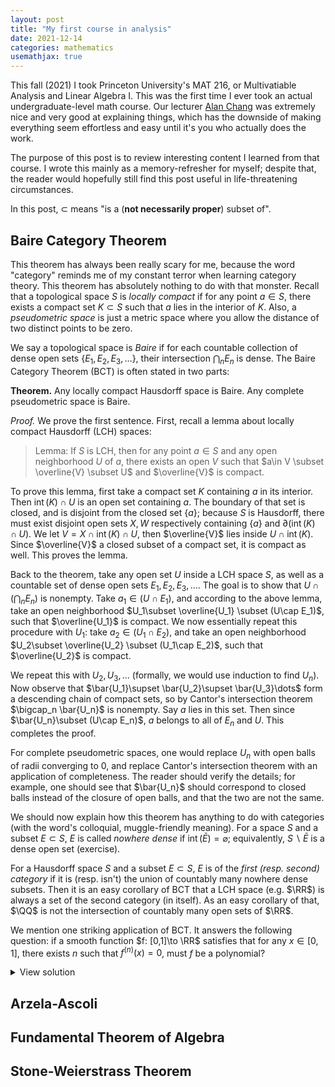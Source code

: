 ```yaml
---
layout: post
title: "My first course in analysis"
date: 2021-12-14
categories: mathematics
usemathjax: true
---
```


$\newcommand{\diff}[2]{\frac{d #1}{d #2}}
\newcommand{\pard}[2]{\frac{\partial #1}{\partial #2}}
\newcommand{\exist}{\exists\thinspace}
\newcommand{\all}{\forall\thinspace}
\newcommand{\actson}{\curvearrowright}
\newcommand{\degrees}{^{\circ}}
\newcommand{\sumcyc}{\sum_{\textrm{cyc}}}
\newcommand{\sumsym}{\sum_{\textrm{sym}}}
\newcommand{\jacobi}[2]{\left( \frac{#1}{#2} \right)}
\newcommand{\into}{\hookrightarrow}
\newcommand{\proj}{\twoheadrightarrow}
\newcommand{\eps}{\varepsilon}
\newcommand{\ol}{\overline}
\newcommand{\ul}{\underline}
\newcommand{\wt}{\widetilde}
\newcommand{\wh}{\widehat}
\newcommand{\cbrt}[1]{\sqrt[3]{#1}}
\renewcommand{\bar}[1]{\overline{#1}}
\renewcommand{\vec}[1]{\overrightarrow{#1}}
\newcommand{\given}{\Longleftarrow}
\renewcommand{\iff}{\Longleftrightarrow}
\renewcommand{\implies}{\Longrightarrow}
\DeclareMathOperator{\End}{End}
\DeclareMathOperator{\Aut}{Aut}
\DeclareMathOperator{\ad}{ad}
\DeclareMathOperator{\im}{im}
\DeclareMathOperator{\Ker}{Ker}
\DeclareMathOperator{\coker}{coker}
\DeclareMathOperator{\Coker}{Coker}
\DeclareMathOperator{\tr}{tr}
\DeclareMathOperator{\Tr}{Tr}
\DeclareMathOperator{\rk}{rk}
\DeclareMathOperator{\Spec}{Spec}
\renewcommand{\AA}{\mathbb{A}}
\newcommand{\CC}{\mathbb{C}}
\newcommand{\CP}{\mathbb{CP}}
\newcommand{\DD}{\mathbb{D}}
\newcommand{\EE}{\mathbb{E}}
\newcommand{\FF}{\mathbb{F}}
\newcommand{\HH}{\mathbb{H}}
\newcommand{\ii}{\mathbb{i}}
\newcommand{\II}{\mathbb{I}}
\newcommand{\KK}{\mathbb{K}}
\newcommand{\NN}{\mathbb{N}}
\newcommand{\OO}{\mathbb{O}}
\newcommand{\PP}{\mathbb{P}}
\newcommand{\QQ}{\mathbb{Q}}
\newcommand{\RR}{\mathbb{R}}
\newcommand{\RP}{\mathbb{RP}}
\newcommand{\XX}{\mathbb{X}}
\newcommand{\ZZ}{\mathbb{Z}}
\newcommand{\mbb}[1]{\mathbb{#1}}
\newcommand{\id}{\mathrm{id}}
\newcommand{\diam}{\mathrm{diam}}
\newcommand{\lcm}{\mathrm{lcm}}
\newcommand{\ord}{\mathrm{ord}}
\newcommand{\Pow}{\mathrm{Pow}}
\newcommand{\sgn}{\mathrm{sgn}}
\newcommand{\Hom}{\mathrm{Hom}}
\newcommand{\Iso}{\mathrm{Iso}}
\newcommand{\Mat}{\mathrm{Mat}}
\newcommand{\Reg}{\mathrm{Reg}}
\newcommand{\Rad}{\mathrm{Rad}}
\newcommand{\Ext}{\mathrm{Ext}}
\newcommand{\Tor}{\mathrm{Tor}}
\newcommand{\Mor}{\mathrm{Mor}}
\newcommand{\rad}{\mathrm{rad}}
\renewcommand{\Im}{\mathrm{Im}}
\newcommand{\Ann}{\mathrm{Ann}}
\newcommand{\mrm}[1]{\mathrm{#1}}
\newcommand{\Grp}{\mathsf{Grp}}
\newcommand{\AbGrp}{\mathsf{AbGrp}}
\newcommand{\Vect}{\mathsf{Vect}}
\newcommand{\Mod}{\mathsf{Mod}}
\newcommand{\Set}{\mathsf{Set}}
\newcommand{\Ch}{\mathsf{Ch}}
\newcommand{\cat}[1]{\mathsf{#1}}
\newcommand{\SA}{\mathscr{A}}
\newcommand{\SB}{\mathscr{B}}
\newcommand{\SC}{\mathscr{C}}
\newcommand{\SD}{\mathscr{D}}
\newcommand{\SF}{\mathscr{F}}
\newcommand{\SG}{\mathscr{G}}
\newcommand{\scr}[1]{\mathscr{#1}}
\newcommand{\frk}[1]{\mathfrak{#1}}
\newcommand{\abs}[1]{\left| #1 \right|}
\newcommand{\pr}[1]{\left( #1 \right)}
\newcommand{\floor}[1]{\left\lfloor #1 \right\rfloor}
\newcommand{\ceil}[1]{\left\lceil #1 \right\rceil}
\newcommand{\norm}[1]{\| #1 \|}$


This fall (2021) I took Princeton University's MAT 216, or Multivatiable Analysis and Linear Algebra I. This was the first time I ever took an actual undergraduate-level math course. Our lecturer [Alan Chang](https://sites.google.com/view/alanchang) was extremely nice and very good at explaining things, which has the downside of making everything seem effortless and easy until it's you who actually does the work.

The purpose of this post is to review interesting content I learned from that course. I wrote this mainly as a memory-refresher for myself; despite that, the reader would hopefully still find this post useful in life-threatening circumstances.

In this post, $\subset$ means "is a (**not necessarily proper**) subset of".


## Baire Category Theorem

This theorem has always been really scary for me, because the word "category" reminds me of my constant terror when learning category theory. This theorem has absolutely nothing to do with that monster. Recall that a topological space $S$ is *locally compact* if for any point $a\in S$, there exists a compact set $K\subset S$ such that $a$ lies in the interior of $K$. Also, a *pseudometric space* is just a metric space where you allow the distance of two distinct points to be zero. 

We say a topological space is *Baire* if for each countable collection of dense open sets $\{E_1, E_2, E_3,\dots \}$, their intersection $\bigcap_n E_n$ is dense. The Baire Category Theorem (BCT) is often stated in two parts:

**Theorem.** Any locally compact Hausdorff space is Baire. Any complete pseudometric space is Baire.

*Proof.* We prove the first sentence. First, recall a lemma about locally compact Hausdorff (LCH) spaces:

> Lemma: If $S$ is LCH, then for any point $a\in S$ and any open neighborhood $U$ of $a$, there exists an open $V$ such that $a\in V \subset \overline{V} \subset U$ and $\overline{V}$ is compact.

To prove this lemma, first take a compact set $K$ containing $a$ in its interior. Then $\operatorname{int}(K) \cap U$ is an open set containing $a$. The boundary of that set is closed, and is disjoint from the closed set $\{a\}$; because $S$ is Hausdorff, there must exist disjoint open sets $X,W$ respectively containing $\{a\}$ and $\partial(\operatorname{int}(K) \cap U)$. We let $V = X\cap \operatorname{int}(K) \cap U$, then $\overline{V}$ lies inside $U\cap \operatorname{int}(K)$. Since $\overline{V}$ a closed subset of a compact set, it is compact as well. This proves the lemma.

Back to the theorem, take any open set $U$ inside a LCH space $S$, as well as a countable set of dense open sets $E_1,E_2,E_3,\dots$. The goal is to show that $U\cap (\bigcap_n E_n)$ is nonempty. Take $a_1\in (U\cap E_1)$, and according to the above lemma, take an open neighborhood $U_1\subset \overline{U_1} \subset (U\cap E_1)$, such that $\overline{U_1}$ is compact. We now essentially repeat this procedure with $U_1$: take $a_2\in (U_1\cap E_2)$, and take an open neighborhood $U_2\subset \overline{U_2} \subset (U_1\cap E_2)$, such that $\overline{U_2}$ is compact. 

We repeat this with $U_2,U_3,\dots$ (formally, we would use induction to find $U_n$). Now observe that $\bar{U_1}\supset \bar{U_2}\supset \bar{U_3}\dots$ form a descending chain of compact sets, so by Cantor's intersection theorem $\bigcap_n \bar{U_n}$ is nonempty. Say $a$ lies in this set. Then since $\bar{U_n}\subset (U\cap E_n)$, $a$ belongs to all of $E_n$ and $U$. This completes the proof.

For complete pseudometric spaces, one would replace $U_n$ with open balls of radii converging to 0, and replace Cantor's intersection theorem with an application of completeness. The reader should verify the details; for example, one should see that $\bar{U_n}$ should correspond to closed balls instead of the closure of open balls, and that the two are not the same.

We should now explain how this theorem has anything to do with categories (with the word's colloquial, muggle-friendly meaning). For a space $S$ and a subset $E\subset S$, $E$ is called *nowhere dense* if $\operatorname{int}(\bar{E}) = \varnothing$; equivalently, $S\backslash\bar{E}$ is a dense open set (exercise).

For a Hausdorff space $S$ and a subset $E\subset S$, $E$ is of the *first (resp. second) category* if it is (resp. isn't) the union of countably many nowhere dense subsets. Then it is an easy corollary of BCT that a LCH space (e.g. $\RR$) is always a set of the second category (in itself). As an easy corollary of that, $\QQ$ is not the intersection of countably many open sets of $\RR$.


We mention one striking application of BCT. It answers the following question: if a smooth function $f: [0,1]\to \RR$ satisfies that for any $x\in [0,1]$, there exists $n$ such that $f^{(n)}(x) = 0$, must $f$ be a polynomial?

<details>
<summary>View solution</summary>
<p> 
Suppose $f$ is not a polynomial. Consider the union of all open intervals $(a,b) \subset [0,1]$ such that $f|_{(a,b)}$ is a polynomial. Let $X$ be the complement of this set. Then $X$ is a nonempty perfect set. Let $S_n = \{x \in [0,1] \mid f^{(n)}(x) = 0\}$, then each $S_n$ is closed, and the sets $X\cap S_1, X\cap S_2, \dots$ cover $X$. Because $X$ is LCH, we conclude one of $X\cap S_n$ is not nowhere dense, i.e. $\bar{X\cap S_n} = X\cap S_n$ contains $X\cap (r,s)$ for some open interval $(r,s)$. Since every point in $X$ is a limit point of $X$, we conclude $f^m(x) = 0$ for all $x\in X\cap (r,s)$ and $m\ge n$. On the other hand, consider any maximal interval in $(R\backslash X)\cap (r,s)$, and $f^n(x)$ must be zero on that interval as well. We conclude that $f^n$ is zero on $(r,s)$, so it is a polynomial on $(r,s)$. This contradicts the fact thst $(r,s)\not\subset (R\backslash X)$.
</p>
</details>


## Arzela-Ascoli

## Fundamental Theorem of Algebra

## Stone-Weierstrass Theorem

